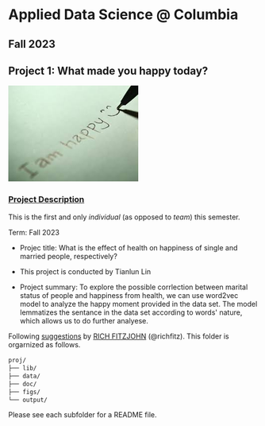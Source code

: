 # Applied Data Science @ Columbia
## Fall 2023
## Project 1: What made you happy today?

![image](figs/title.jpeg)

### [Project Description](doc/Proj1_desc.md)
This is the first and only *individual* (as opposed to *team*) this semester. 

Term: Fall 2023

+ Projec title: What is the effect of health on happiness of single and married people, respectively?
+ This project is conducted by Tianlun Lin

+ Project summary: To explore the possible corrlection between marital status of people and happiness from health, we can use word2vec model to analyze the happy moment provided in the data set. The model lemmatizes the sentance in the data set according to words' nature, which allows us to do further analyese.

Following [suggestions](http://nicercode.github.io/blog/2013-04-05-projects/) by [RICH FITZJOHN](http://nicercode.github.io/about/#Team) (@richfitz). This folder is orgarnized as follows.

```
proj/
├── lib/
├── data/
├── doc/
├── figs/
└── output/
```

Please see each subfolder for a README file.
